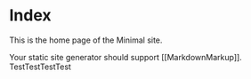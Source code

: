 # Index

This is the home page of the Minimal site.

Your static site generator should support [[MarkdownMarkup]].
TestTestTestTest